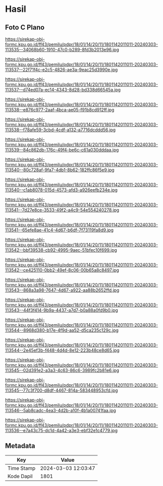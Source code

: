 # Hasil

## Foto C Plano

https://sirekap-obj-formc.kpu.go.id/ff43/pemilu/pdpr/18/01/14/20/11/1801142011011-20240303-113535--34068b60-1910-47c0-b289-8fd3b2013e96.jpg

https://sirekap-obj-formc.kpu.go.id/ff43/pemilu/pdpr/18/01/14/20/11/1801142011011-20240303-113537--22f71f4c-e2c5-4826-ae3a-9eac25d3990e.jpg

https://sirekap-obj-formc.kpu.go.id/ff43/pemilu/pdpr/18/01/14/20/11/1801142011011-20240303-113537--d74ed07a-ec14-4343-8d28-bd338d66545a.jpg

https://sirekap-obj-formc.kpu.go.id/ff43/pemilu/pdpr/18/01/14/20/11/1801142011011-20240303-113538--e876c977-2aaf-4bca-ae05-f91b8cd912ff.jpg

https://sirekap-obj-formc.kpu.go.id/ff43/pemilu/pdpr/18/01/14/20/11/1801142011011-20240303-113538--f78afe59-3cbd-4cdf-a132-a7716dcddd56.jpg

https://sirekap-obj-formc.kpu.go.id/ff43/pemilu/pdpr/18/01/14/20/11/1801142011011-20240303-113539--84c862db-176c-49f4-be6c-c61a030dddaa.jpg

https://sirekap-obj-formc.kpu.go.id/ff43/pemilu/pdpr/18/01/14/20/11/1801142011011-20240303-113540--80c728af-9fa7-4db1-8b62-182ffc86f5e9.jpg

https://sirekap-obj-formc.kpu.go.id/ff43/pemilu/pdpr/18/01/14/20/11/1801142011011-20240303-113540--c1ab8078-015d-4573-afd3-a926eefb234e.jpg

https://sirekap-obj-formc.kpu.go.id/ff43/pemilu/pdpr/18/01/14/20/11/1801142011011-20240303-113541--7d27e8ce-3533-49f2-a4c9-54e554240278.jpg

https://sirekap-obj-formc.kpu.go.id/ff43/pemilu/pdpr/18/01/14/20/11/1801142011011-20240303-113541--65efe8ae-41c4-4d67-b6df-7f73119fa8d9.jpg

https://sirekap-obj-formc.kpu.go.id/ff43/pemilu/pdpr/18/01/14/20/11/1801142011011-20240303-113542--bbf39538-cb92-4995-9aec-51bfec10f699.jpg

https://sirekap-obj-formc.kpu.go.id/ff43/pemilu/pdpr/18/01/14/20/11/1801142011011-20240303-113542--ce425110-0bb2-49ef-8c06-00b65a8c8497.jpg

https://sirekap-obj-formc.kpu.go.id/ff43/pemilu/pdpr/18/01/14/20/11/1801142011011-20240303-113543--868a3a98-7647-4d67-a922-aa88b2652ffd.jpg

https://sirekap-obj-formc.kpu.go.id/ff43/pemilu/pdpr/18/01/14/20/11/1801142011011-20240303-113543--44f3f414-9b9a-4437-a7d7-b0a88a0fd9b0.jpg

https://sirekap-obj-formc.kpu.go.id/ff43/pemilu/pdpr/18/01/14/20/11/1801142011011-20240303-113544--8968d380-b17e-4f9d-aa52-d5ca235c129c.jpg

https://sirekap-obj-formc.kpu.go.id/ff43/pemilu/pdpr/18/01/14/20/11/1801142011011-20240303-113544--2e45ef3b-f448-4d4d-8e12-223b48ce8d65.jpg

https://sirekap-obj-formc.kpu.go.id/ff43/pemilu/pdpr/18/01/14/20/11/1801142011011-20240303-113545--02d391e2-a3a3-4c63-86c6-3989fc2b81e6.jpg

https://sirekap-obj-formc.kpu.go.id/ff43/pemilu/pdpr/18/01/14/20/11/1801142011011-20240303-113545--77c3f700-d8df-4467-814a-583448953cfd.jpg

https://sirekap-obj-formc.kpu.go.id/ff43/pemilu/pdpr/18/01/14/20/11/1801142011011-20240303-113546--5ab8cadc-4ea3-4d2b-a10f-4b1a00741faa.jpg

https://sirekap-obj-formc.kpu.go.id/ff43/pemilu/pdpr/18/01/14/20/11/1801142011011-20240303-113536--e7a43c75-dc1d-4a42-a3e3-ebf32e1c4779.jpg


## Metadata

| Key        | Value               |
| ---------- | ------------------- |
| Time Stamp | 2024-03-03 12:03:47 |
| Kode Dapil | 1801                |



